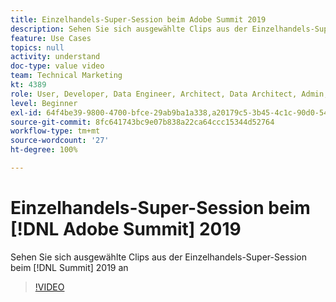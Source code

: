 ```yaml
---
title: Einzelhandels-Super-Session beim Adobe Summit 2019
description: Sehen Sie sich ausgewählte Clips aus der Einzelhandels-Super-Session beim Summit 2019 an
feature: Use Cases
topics: null
activity: understand
doc-type: value video
team: Technical Marketing
kt: 4389
role: User, Developer, Data Engineer, Architect, Data Architect, Admin, Leader
level: Beginner
exl-id: 64f4be39-9800-4700-bfce-29ab9ba1a338,a20179c5-3b45-4c1c-90d0-54f7fd6a3bd1
source-git-commit: 8fc641743bc9e07b838a22ca64ccc15344d52764
workflow-type: tm+mt
source-wordcount: '27'
ht-degree: 100%

---
```


# Einzelhandels-Super-Session beim [!DNL Adobe Summit] 2019

Sehen Sie sich ausgewählte Clips aus der Einzelhandels-Super-Session beim [!DNL Summit] 2019 an

>[!VIDEO](https://video.tv.adobe.com/v/30549/?quality=12&learn=on)

